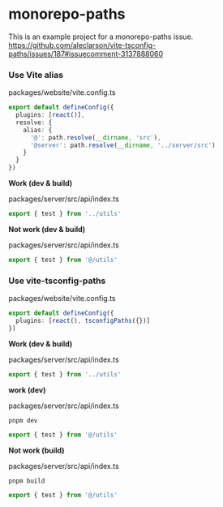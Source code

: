# monorepo-paths

This is an example project for a monorepo-paths issue.
https://github.com/aleclarson/vite-tsconfig-paths/issues/187#issuecomment-3137888060
### Use Vite alias

packages/website/vite.config.ts

```ts
export default defineConfig({
  plugins: [react()],
  resolve: {
    alias: {
      '@': path.resolve(__dirname, 'src'),
      '@server': path.resolve(__dirname, '../server/src')
    }
  }
})
```

**Work (dev & build)**

packages/server/src/api/index.ts

```ts
export { test } from '../utils'
```

**Not work (dev & build)**

packages/server/src/api/index.ts

```ts
export { test } from '@/utils'
```

### Use vite-tsconfig-paths

packages/website/vite.config.ts

```ts
export default defineConfig({
  plugins: [react(), tsconfigPaths({})]
})
```

**Work (dev & build)**

packages/server/src/api/index.ts

```ts
export { test } from '../utils'
```

**work (dev)**

packages/server/src/api/index.ts

`pnpm dev`

```ts
export { test } from '@/utils'
```

**Not work (build)**

packages/server/src/api/index.ts

`pnpm build`

```ts
export { test } from '@/utils'
```

